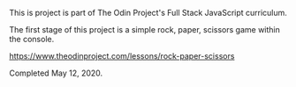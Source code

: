 This is project is part of The Odin Project's Full Stack JavaScript curriculum. 

The first stage of this project is a simple rock, paper, scissors game within the console. 

https://www.theodinproject.com/lessons/rock-paper-scissors

Completed May 12, 2020. 